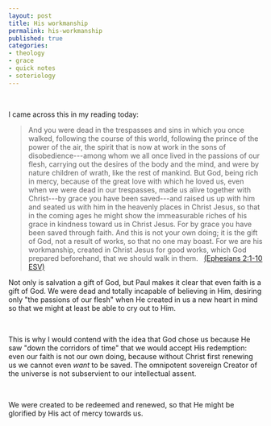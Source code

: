 ```yaml
---
layout: post
title: His workmanship
permalink: his-workmanship
published: true
categories:
- theology
- grace
- quick notes
- soteriology
---
```


 

I came across this in my reading today:

> And you were dead in the trespasses and sins in which you once walked,
> following the course of this world, following the prince of the power
> of the air, the spirit that is now at work in the sons of
> disobedience---among whom we all once lived in the passions of our
> flesh, carrying out the desires of the body and the mind, and were by
> nature children of wrath, like the rest of mankind. But God, being
> rich in mercy, because of the great love with which he loved us, even
> when we were dead in our trespasses, made us alive together with
> Christ---by grace you have been saved---and raised us up with him and
> seated us with him in the heavenly places in Christ Jesus, so that in
> the coming ages he might show the immeasurable riches of his grace in
> kindness toward us in Christ Jesus. For by grace you have been saved
> through faith. And this is not your own doing; it is the gift of God,
> not a result of works, so that no one may boast. For we are his
> workmanship, created in Christ Jesus for good works, which God
> prepared beforehand, that we should walk in them.
>  
> [(Ephesians 2:1-10 ESV)][1]

Not only is salvation a gift of God, but Paul makes it clear that even
faith is a gift of God. We were dead and totally incapable of believing
in Him, desiring only "the passions of our flesh" when He created in us
a new heart in mind so that we might at least be able to cry out to Him.

 

This is why I would contend with the idea that God chose us because He
saw "down the corridors of time" that we would accept His redemption:
even our faith is not our own doing, because without Christ first
renewing us we cannot even *want* to be saved. The omnipotent sovereign
Creator of the universe is not subservient to our intellectual assent.

 

We were created to be redeemed and renewed, so that He might be
glorified by His act of mercy towards us.

 



[1]: http://esv.to/Ephesians+2%3A1-10/
